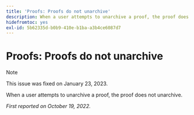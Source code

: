 ```yaml
---
title: 'Proofs: Proofs do not unarchive'
description: When a user attempts to unarchive a proof, the proof does not unarchive.
hidefromtoc: yes
exl-id: 5b62335d-b0b9-410e-b1ba-a3b4ce6087d7
---
```

# Proofs: Proofs do not unarchive

>[!NOTE]
>
>This issue was fixed on January 23, 2023.

When a user attempts to unarchive a proof, the proof does not unarchive.

_First reported on October 19, 2022._

